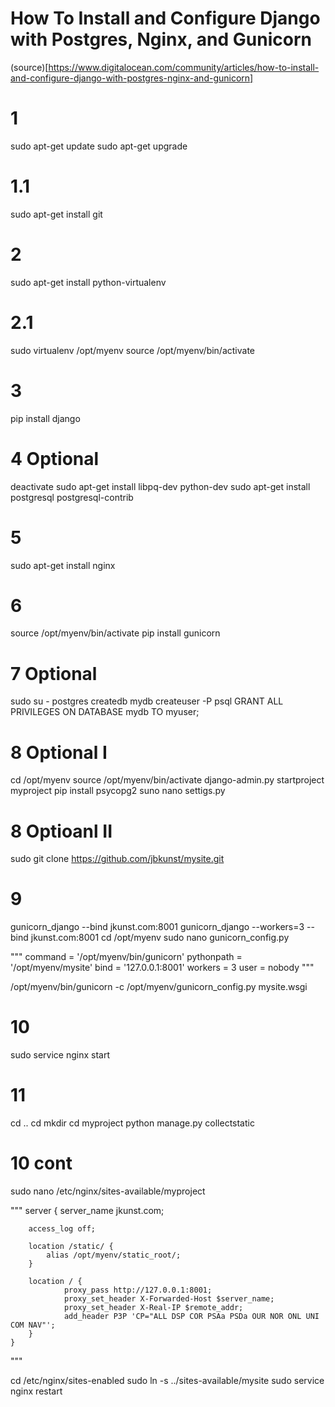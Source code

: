 # How To Install and Configure Django with Postgres, Nginx, and Gunicorn
(source)[https://www.digitalocean.com/community/articles/how-to-install-and-configure-django-with-postgres-nginx-and-gunicorn]

# 1
sudo apt-get update
sudo apt-get upgrade

# 1.1
sudo apt-get install git

# 2
sudo apt-get install python-virtualenv

# 2.1
sudo virtualenv /opt/myenv
source /opt/myenv/bin/activate

# 3
pip install django

# 4 Optional
deactivate
sudo apt-get install libpq-dev python-dev
sudo apt-get install postgresql postgresql-contrib

# 5
sudo apt-get install nginx

# 6
source /opt/myenv/bin/activate
pip install gunicorn

# 7 Optional
sudo su - postgres
createdb mydb
createuser -P
psql
GRANT ALL PRIVILEGES ON DATABASE mydb TO myuser;

# 8 Optional I
cd /opt/myenv
source /opt/myenv/bin/activate
django-admin.py startproject myproject
pip install psycopg2
suno nano settigs.py

# 8 Optioanl II
sudo git clone https://github.com/jbkunst/mysite.git

# 9
gunicorn_django --bind jkunst.com:8001
gunicorn_django --workers=3 --bind jkunst.com:8001
cd /opt/myenv
sudo nano gunicorn_config.py

"""
command = '/opt/myenv/bin/gunicorn'
pythonpath = '/opt/myenv/mysite'
bind = '127.0.0.1:8001'
workers = 3
user = nobody
"""

/opt/myenv/bin/gunicorn -c /opt/myenv/gunicorn_config.py mysite.wsgi

# 10
sudo service nginx start

# 11
cd ..
cd mkdir
cd myproject
python manage.py collectstatic

# 10 cont
sudo nano /etc/nginx/sites-available/myproject

"""
server {
        server_name jkunst.com;

        access_log off;

        location /static/ {
            alias /opt/myenv/static_root/;
        }

        location / {
                proxy_pass http://127.0.0.1:8001;
                proxy_set_header X-Forwarded-Host $server_name;
                proxy_set_header X-Real-IP $remote_addr;
                add_header P3P 'CP="ALL DSP COR PSAa PSDa OUR NOR ONL UNI COM NAV"';
        }
    }
"""

cd /etc/nginx/sites-enabled
sudo ln -s ../sites-available/mysite
sudo service nginx restart
